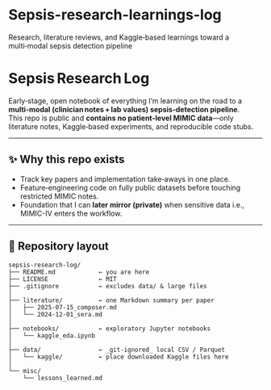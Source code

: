 # Sepsis-research-learnings-log
Research, literature reviews, and Kaggle‑based learnings toward a multi‑modal sepsis detection pipeline

# Sepsis Research Log

Early‑stage, open notebook of everything I’m learning on the road to a **multi‑modal (clinician notes + lab values) sepsis‑detection pipeline**.  
This repo is public and **contains no patient‑level MIMIC data**—only literature notes, Kaggle‑based experiments, and reproducible code stubs.

---

## ✨ Why this repo exists
* Track key papers and implementation take‑aways in one place.  
* Feature‑engineering code on fully public datasets before touching restricted MIMIC notes.  
* Foundation that I can **later mirror (private)** when sensitive data i.e., MIMIC-IV enters the workflow.

---

## 📁 Repository layout
```text
sepsis-research-log/
├── README.md            ← you are here
├── LICENSE              ← MIT
├── .gitignore           ← excludes data/ & large files
│
├── literature/          ← one Markdown summary per paper
│   ├── 2025-07-15_composer.md
│   └── 2024-12-01_sera.md
│
├── notebooks/           ← exploratory Jupyter notebooks
│   └── kaggle_eda.ipynb
│
├── data/                ← _git‑ignored_ local CSV / Parquet
│   └── kaggle/          ← place downloaded Kaggle files here
│
└── misc/
    └── lessons_learned.md
